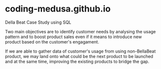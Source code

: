 # coding-medusa.github.io
Della Beat Case Study using SQL

Two main objectives are to identify customer needs by analysing the usage pattern and to boost product sales even if it means to introduce new product based on the customer's engagament. 

If we are able to gather data of customer's usage from using non-BellaBeat product, we may land onto what could be the next product to be launched and at the same time, improving the existing products to bridge the gap. 


